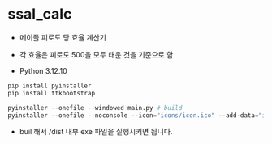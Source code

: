 # ssal_calc
- 메이플 피로도 당 효율 계산기

- 각 효율은 피로도 500을 모두 태운 것을 기준으로 함
- Python 3.12.10

```python
pip install pyinstaller
pip install ttkbootstrap

pyinstaller --onefile --windowed main.py # build
pyinstaller --onefile --noconsole --icon="icons/icon.ico" --add-data="icons;icons" main.py # only windows
```

- buil 해서 /dist 내부 exe 파일을 실행시키면 됩니다.